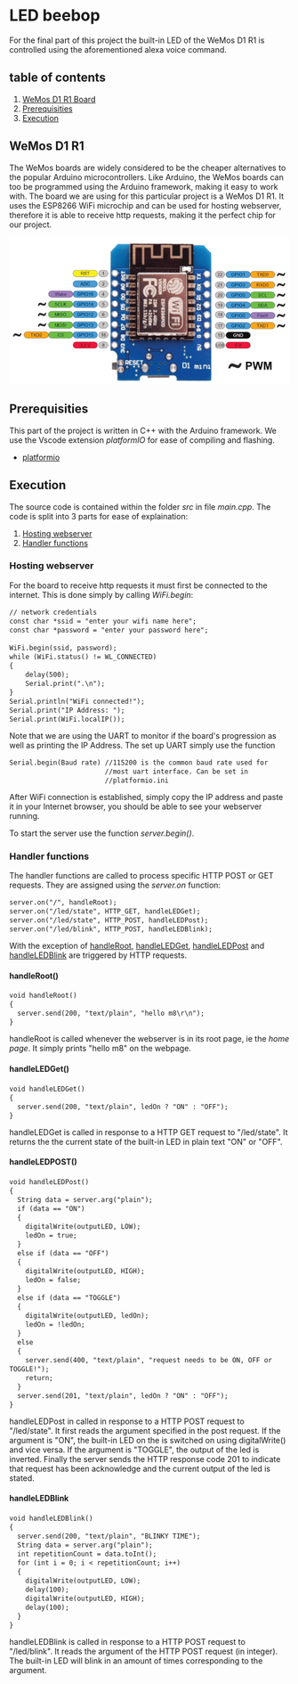 # LED beebop

For the final part of this project the built-in LED of the WeMos D1 R1 is controlled using the aforementioned alexa voice command.

## table of contents 
1. [WeMos D1 R1 Board](#wemos-d1-r1)
2. [Prerequisities](#prerequisities)
3. [Execution](#execution)

## WeMos D1 R1 
The WeMos boards are widely considered to be the cheaper alternatives to the popular Arduino microcontrollers. Like Arduino, the WeMos boards can too be programmed using the Arduino framework, making it easy to work with. The board we are using for this particular project is a WeMos D1 R1. It uses the ESP8266 WiFi microchip and can be used for hosting webserver, therefore it is able to receive http requests, making it the perfect chip for our project.

![image](/images/WeMos-d1-mini-Pin-out.png)

## Prerequisities
This part of the project is written in C++ with the Arduino framework. We use the Vscode extension _platformIO_ for ease of compiling and flashing. 
- [platformio](https://platformio.org/) 

## Execution
The source code is contained within the folder _src_ in file _main.cpp_. The code is split into 3 parts for ease of explaination:

1. [Hosting webserver](#hosting-webserver)
2. [Handler functions](#handler-functions)

### Hosting webserver 
For the board to receive http requests it must first be connected to the internet. This is done simply by calling _WiFi.begin_:
```
// network credentials
const char *ssid = "enter your wifi name here";
const char *password = "enter your password here";

WiFi.begin(ssid, password);
while (WiFi.status() != WL_CONNECTED)
{
    delay(500);
    Serial.print(".\n");
}
Serial.println("WiFi connected!");
Serial.print("IP Address: ");
Serial.print(WiFi.localIP());
```
Note that we are using the UART to monitor if the board's progression as well as printing the IP Address. The set up UART simply use the function
```
Serial.begin(Baud rate) //115200 is the common baud rate used for 
                        //most uart interface. Can be set in 
                        //platformio.ini
```

After WiFi connection is established, simply copy the IP address and paste it in your Internet browser, you should be able to see your webserver running.

To start the server use the function _server.begin()_.

### Handler functions
The handler functions are called to process specific HTTP POST or GET requests. They are assigned using the _server.on_ function:

```
server.on("/", handleRoot);
server.on("/led/state", HTTP_GET, handleLEDGet);
server.on("/led/state", HTTP_POST, handleLEDPost);
server.on("/led/blink", HTTP_POST, handleLEDBlink);
```

With the exception of [handleRoot](#handleroot), [handleLEDGet](#handleledget), [handleLEDPost](#handleledpost) and [handleLEDBlink](#handleledblink) are triggered by HTTP requests.

#### handleRoot()
```
void handleRoot()
{
  server.send(200, "text/plain", "hello m8\r\n");
}
```
handleRoot is called whenever the webserver is in its root page, ie the _home page_. It simply prints "hello m8" on the webpage.

#### handleLEDGet()
```
void handleLEDGet()
{
  server.send(200, "text/plain", ledOn ? "ON" : "OFF");
}
```
handleLEDGet is called in response to a HTTP GET request to "/led/state". It returns the the current state of the built-in LED in plain text "ON" or "OFF".

#### handleLEDPOST()
```
void handleLEDPost()
{
  String data = server.arg("plain");
  if (data == "ON")
  {
    digitalWrite(outputLED, LOW);
    ledOn = true;
  }
  else if (data == "OFF")
  {
    digitalWrite(outputLED, HIGH);
    ledOn = false;
  }
  else if (data == "TOGGLE")
  {
    digitalWrite(outputLED, ledOn);
    ledOn = !ledOn;
  }
  else
  {
    server.send(400, "text/plain", "request needs to be ON, OFF or TOGGLE!");
    return;
  }
  server.send(201, "text/plain", ledOn ? "ON" : "OFF");
}
```
handleLEDPost in called in response to a HTTP POST request to "/led/state". It first reads the argument specified in the post request. If the argument is "ON", the built-in LED on the is switched on using digitalWrite() and vice versa. If the argument is "TOGGLE", the output of the led is inverted. Finally the server sends the HTTP response code 201 to indicate that request has been acknowledge and the current output of the led is stated.

#### handleLEDBlink
```
void handleLEDBlink()
{
  server.send(200, "text/plain", "BLINKY TIME");
  String data = server.arg("plain");
  int repetitionCount = data.toInt();
  for (int i = 0; i < repetitionCount; i++)
  {
    digitalWrite(outputLED, LOW);
    delay(100);
    digitalWrite(outputLED, HIGH);
    delay(100);
  }
}
```
handleLEDBlink is called in response to a HTTP POST request to "/led/blink". It reads the argument of the HTTP POST request (in integer). The built-in LED will blink in an amount of times corresponding to the argument.
